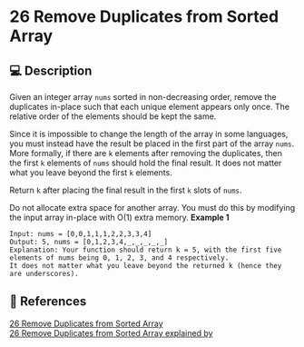 # 26 Remove Duplicates from Sorted Array

## 💻 Description

Given an integer array `nums` sorted in non-decreasing order, remove the duplicates in-place such that each unique element appears only once. The relative order of the elements should be kept the same.

Since it is impossible to change the length of the array in some languages, you must instead have the result be placed in the first part of the array `nums`. More formally, if there are `k` elements after removing the duplicates, then the first `k` elements of `nums` should hold the final result. It does not matter what you leave beyond the first `k` elements.

Return `k` after placing the final result in the first `k` slots of `nums`.

Do not allocate extra space for another array. You must do this by modifying the input array in-place with O(1) extra memory.
**Example 1**

```
Input: nums = [0,0,1,1,1,2,2,3,3,4]
Output: 5, nums = [0,1,2,3,4,_,_,_,_,_]
Explanation: Your function should return k = 5, with the first five elements of nums being 0, 1, 2, 3, and 4 respectively.
It does not matter what you leave beyond the returned k (hence they are underscores).
```

## 🔗 References

[26 Remove Duplicates from Sorted Array](https://leetcode.com/problems/remove-duplicates-from-sorted-array/)\
[26 Remove Duplicates from Sorted Array explained by ]()
